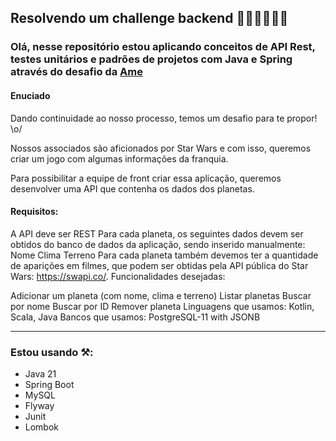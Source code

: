 ## Resolvendo um challenge backend 🕵🏻‍♀️👩🏻‍💻

### Olá, nesse repositório estou aplicando conceitos de API Rest, testes unitários e padrões de projetos com Java e Spring através do desafio da [Ame](https://github.com/AmeDigital/challenge-back-end-hit)

#### Enuciado

Dando continuidade ao nosso processo, temos um desafio para te propor! \o/

Nossos associados são aficionados por Star Wars e com isso, queremos criar um jogo com algumas informações da franquia.

Para possibilitar a equipe de front criar essa aplicação, queremos desenvolver uma API que contenha os dados dos planetas.

#### Requisitos:

A API deve ser REST
Para cada planeta, os seguintes dados devem ser obtidos do banco de dados da aplicação, sendo inserido manualmente:
Nome
Clima
Terreno
Para cada planeta também devemos ter a quantidade de aparições em filmes, que podem ser obtidas pela API pública do Star Wars: https://swapi.co/.
Funcionalidades desejadas:

Adicionar um planeta (com nome, clima e terreno)
Listar planetas
Buscar por nome
Buscar por ID
Remover planeta
Linguagens que usamos: Kotlin, Scala, Java
Bancos que usamos: PostgreSQL-11 with JSONB

-----

### Estou usando ⚒:

- Java 21
- Spring Boot
- MySQL
- Flyway
- Junit
- Lombok
